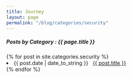 ```yaml
---
title: Journey
layout: page
permalink: "/blog/categories/security"
---
```


<h5> Posts by Category : {{ page.title }} </h5>

<div class="card">
{% for post in site.categories.security %}
 <li class="category-posts"><span>{{ post.date | date_to_string }}</span> &nbsp; <a href="{{ post.url }}">{{ post.title }}</a></li>
{% endfor %}
</div>
